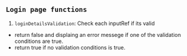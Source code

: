 ## `Login page functions`

1. `loginDetailsValidation`: Check each inputRef if its valid

- return false and displaing an error messege if one of the validation conditions are true.
- return true if no validation conditions is true.

